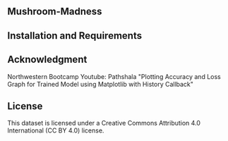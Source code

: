 Mushroom-Madness
----------------------

Installation and Requirements
---------------------------

Acknowledgment
---------------
Northwestern Bootcamp 
Youtube: Pathshala "Plotting Accuracy and Loss Graph for Trained Model using Matplotlib with History Callback"

License
------------------------
This dataset is licensed under a Creative Commons Attribution 4.0 International (CC BY 4.0) license.

